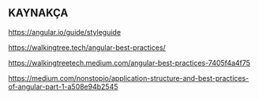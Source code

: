 



## KAYNAKÇA

https://angular.io/guide/styleguide

https://walkingtree.tech/angular-best-practices/

https://walkingtreetech.medium.com/angular-best-practices-7405f4a4f75

https://medium.com/nonstopio/application-structure-and-best-practices-of-angular-part-1-a508e94b2545


